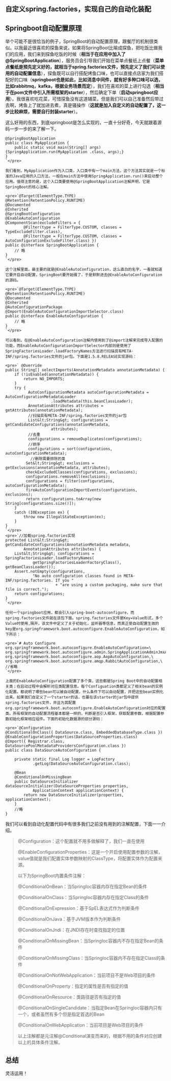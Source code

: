 ## 自定义spring.factories，实现自己的自动化装配

## Springboot自动配置原理

举个可能不是很恰当的例子，SpringBoot的自动配置原理，跟餐厅的机制很类似。以我最近很喜欢的探鱼来说，如果将SpringBoot比喻成探鱼，把吃饭比做我们的应用，我们来到探鱼吃饭的时候（**相当于在应用中加入了@SpringBootApplication**），服务员会引导我们开始在菜单点餐纸上点餐（**菜单点餐纸是预先定义好的，就相当于spring.factories文件，预先定义了我们可以使用的自动配置信息**），探鱼既可以自行搭配烤鱼口味，也可以直接点店家为我们搭配好的口味（**springboot也是如此，比如消息中间件，就有好多种口味可以选，比如rabbitmq，kafka，根据业务场景而定**），我们在喜欢的菜上进行勾选（**相当于在pom文件中引入所需框架的starter**），然后确定下单（**启动springboot应用**）。我很喜欢吃花菜，可惜探鱼没有这道辅菜，但是我们可以自己准备然后带过去啊，烤鱼上了就加进去煮，真是骚操作（**这就是加入自定义的自动配置了，这一步比较麻烦，需要自行封装starter**）。

这么好用的东西，到底springboot是怎么实现的，一直十分好奇，今天就跟着源码一步一步的来了解一下。

    @SpringBootApplication
    public class MyApplication {
        public static void main(String[] args) {SpringApplication.run(MyApplication .class, args);}
    }
    `</pre>

    我们看到，MyApplication作为入口类，入口类中有一个main方法，这个方法其实就是一个标准的Java应用的入口方法，一般在main方法中使用SpringApplication.run()来启动整个应用。值得注意的是，这个入口类要使用@SpringBootApplication注解声明，它是SpringBoot的核心注解。

    <pre>`@Target(ElementType.TYPE)
    @Retention(RetentionPolicy.RUNTIME)
    @Documented
    @Inherited
    @SpringBootConfiguration
    @EnableAutoConfiguration
    @ComponentScan(excludeFilters = {
            @Filter(type = FilterType.CUSTOM, classes = TypeExcludeFilter.class),
            @Filter(type = FilterType.CUSTOM, classes = AutoConfigurationExcludeFilter.class) })
    public @interface SpringBootApplication {
        // 略
    }
    `</pre>

    这个注解里面，最主要的就是@EnableAutoConfiguration，这么直白的名字，一看就知道它要开启自动配置，SpringBoot要开始骚了，于是默默进去@EnableAutoConfiguration的源码。

    <pre>`@Target(ElementType.TYPE)
    @Retention(RetentionPolicy.RUNTIME)
    @Documented
    @Inherited
    @AutoConfigurationPackage
    @Import(EnableAutoConfigurationImportSelector.class)
    public @interface EnableAutoConfiguration {
        // 略
    }
    `</pre>

    可以看到，在@EnableAutoConfiguration注解内使用到了@import注解来完成导入配置的功能，而EnableAutoConfigurationImportSelector内部则是使用了SpringFactoriesLoader.loadFactoryNames方法进行扫描具有META-INF/spring.factories文件的jar包。下面是1.5.8.RELEASE实现源码：

    <pre>` @Override
    public String[] selectImports(AnnotationMetadata annotationMetadata) {
        if (!isEnabled(annotationMetadata)) {
            return NO_IMPORTS;
        }
        try {
              AutoConfigurationMetadata autoConfigurationMetadata = AutoConfigurationMetadataLoader
                        .loadMetadata(this.beanClassLoader);
              AnnotationAttributes attributes = getAttributes(annotationMetadata);
              //扫描具有META-INF/spring.factories文件的jar包
              List&lt;String&gt; configurations = getCandidateConfigurations(annotationMetadata,
                        attributes);
              //去重
              configurations = removeDuplicates(configurations);
              //排序
              configurations = sort(configurations, autoConfigurationMetadata);
               //删除需要排除的类
             Set&lt;String&gt; exclusions = getExclusions(annotationMetadata, attributes);
             checkExcludedClasses(configurations, exclusions);
             configurations.removeAll(exclusions);
             configurations = filter(configurations, autoConfigurationMetadata);
             fireAutoConfigurationImportEvents(configurations, exclusions);
             return configurations.toArray(new String[configurations.size()]);
        }
        catch (IOException ex) {
            throw new IllegalStateException(ex);
        }
    }
    `</pre>
    <pre>`//加载spring.factories实现
    protected List&lt;String&gt; getCandidateConfigurations(AnnotationMetadata metadata,
            AnnotationAttributes attributes) {
        List&lt;String&gt; configurations = SpringFactoriesLoader.loadFactoryNames(
                getSpringFactoriesLoaderFactoryClass(), getBeanClassLoader());
        Assert.notEmpty(configurations,
                "No auto configuration classes found in META-INF/spring.factories. If you "
                          + "are using a custom packaging, make sure that file is correct.");
        return configurations;
    }
    `</pre>

    任何一个springboot应用，都会引入spring-boot-autoconfigure，而spring.factories文件就在该包下面。spring.factories文件是Key=Value形式，多个Value时使用,隔开，该文件中定义了关于初始化，监听器等信息，而真正使自动配置生效的key是org.springframework.boot.autoconfigure.EnableAutoConfiguration，如下所示：

    <pre>`# Auto Configure
    org.springframework.boot.autoconfigure.EnableAutoConfiguration=\
    org.springframework.boot.autoconfigure.admin.SpringApplicationAdminJmxAutoConfiguration,\
    org.springframework.boot.autoconfigure.aop.AopAutoConfiguration,\
    org.springframework.boot.autoconfigure.amqp.RabbitAutoConfiguration,\
    //省略
    `</pre>

    上面的EnableAutoConfiguration配置了多个类，这些都是Spring Boot中的自动配置相关类；在启动过程中会解析对应类配置信息。每个Configuation类都定义了相关bean的实例化配置。都说明了哪些bean可以被自动配置，什么条件下可以自动配置，并把这些bean实例化出来。如果我们自定义了一个starter的话，也要在该starter的jar包中提供 spring.factories文件，并且为其配置org.springframework.boot.autoconfigure.EnableAutoConfiguration对应的配置类。所有框架的自动配置流程基本都是一样的，判断是否引入框架，获取配置参数，根据配置参数初始化框架相应组件。下面的初始化数据源的部分源码：

    <pre>`@Configuration
    @ConditionalOnClass({ DataSource.class, EmbeddedDatabaseType.class })
    @EnableConfigurationProperties(DataSourceProperties.class)
    @Import({ Registrar.class, DataSourcePoolMetadataProvidersConfiguration.class })
    public class DataSourceAutoConfiguration {

        private static final Log logger = LogFactory
                .getLog(DataSourceAutoConfiguration.class);

        @Bean
        @ConditionalOnMissingBean
        public DataSourceInitializer dataSourceInitializer(DataSourceProperties properties,
                ApplicationContext applicationContext) {
            return new DataSourceInitializer(properties, applicationContext);
        }
        //略
    }

我们可以看到自动化配置代码中有很多我们之前没有用到的注解配置，下面一一介绍。

> @Configuration：这个配置就不用多做解释了，我们一直在使用
> 
> @EnableConfigurationProperties：这是一个开启使用配置参数的注解，value值就是我们配置实体参数映射的ClassType，将配置实体作为配置来源。
> 
> 以下为SpringBoot内置条件注解：
> 
> @ConditionalOnBean：当SpringIoc容器内存在指定Bean的条件
> 
> @ConditionalOnClass：当SpringIoc容器内存在指定Class的条件
> 
> @ConditionalOnExpression：基于SpEL表达式作为判断条件
> 
> @ConditionalOnJava：基于JVM版本作为判断条件
> 
> @ConditionalOnJndi：在JNDI存在时查找指定的位置
> 
> @ConditionalOnMissingBean：当SpringIoc容器内不存在指定Bean的条件
> 
> @ConditionalOnMissingClass：当SpringIoc容器内不存在指定Class的条件
> 
> @ConditionalOnNotWebApplication：当前项目不是Web项目的条件
> 
> @ConditionalOnProperty：指定的属性是否有指定的值
> 
> @ConditionalOnResource：类路径是否有指定的值
> 
> @ConditionalOnSingleCandidate：当指定Bean在SpringIoc容器内只有一个，或者虽然有多个但是指定首选的Bean
> 
> @ConditionalOnWebApplication：当前项目是Web项目的条件
> 
> 以上注解都是元注解@Conditional演变而来的，根据不用的条件对应创建以上的具体条件注解。

## 总结

灵活运用！
